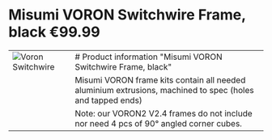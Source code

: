 
# Misumi VORON Switchwire Frame, black €99.99
| | |
|-----|-----|
| ![Voron Switchwire](https://fermio.xyz/media/e0/d5/c4/1632756132/vsw-frame-250.png) | # Product information "Misumi VORON Switchwire Frame, black" |
| | Misumi VORON frame kits contain all needed aluminium extrusions, machined to spec (holes and tapped ends) |
| | Note: our VORON2 V2.4 frames do not include nor need 4 pcs of 90° angled corner cubes. |